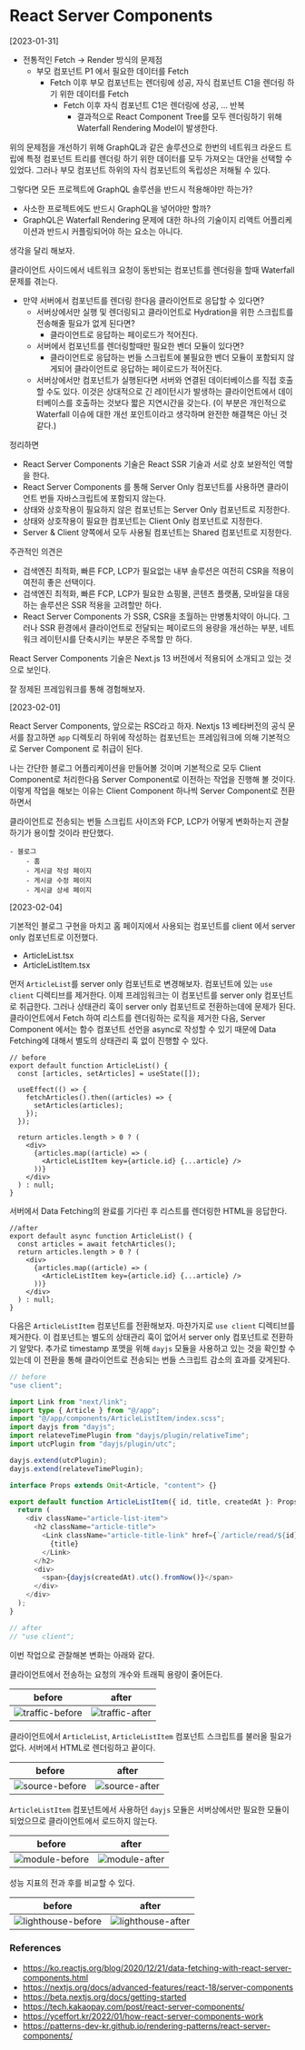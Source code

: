 # React Server Components

[2023-01-31]

- 전통적인 Fetch -> Render 방식의 문제점
  - 부모 컴포넌트 P1 에서 필요한 데이터를 Fetch
    - Fetch 이후 부모 컴포넌트는 렌더링에 성공, 자식 컴포넌트 C1을 렌더링 하기 위한 데이터를 Fetch
      - Fetch 이후 자식 컴포넌트 C1은 렌더링에 성공, ... 반복
        - 결과적으로 React Component Tree를 모두 렌더링하기 위해 Waterfall Rendering Model이 발생한다.

위의 문제점을 개선하기 위해 GraphQL과 같은 솔루션으로 한번의 네트워크 라운드 트립에 특정 컴포넌트 트리를 렌더링 하기 위한 데이터를 모두 가져오는 대안을 선택할 수 있었다. 그러나 부모 컴포넌트 하위의 자식 컴포넌트의 독립성은 저해될 수 있다.

그렇다면 모든 프로젝트에 GraphQL 솔루션을 반드시 적용해야만 하는가?

- 사소한 프로젝트에도 반드시 GraphQL을 넣어야만 할까?
- GraphQL은 Waterfall Rendering 문제에 대한 하나의 기술이지 리액트 어플리케이션과 반드시 커플링되어야 하는 요소는 아니다.

생각을 달리 해보자.

클라이언트 사이드에서 네트워크 요청이 동반되는 컴포넌트를 렌더링을 할때 Waterfall 문제를 겪는다.

- 만약 서버에서 컴포넌트를 렌더링 한다음 클라이언트로 응답할 수 있다면?
  - 서버상에서만 실행 및 렌더링되고 클라이언트로 Hydration을 위한 스크립트를 전송해줄 필요가 없게 된다면?
    - 클라이언트로 응답하는 페이로드가 적어진다.
  - 서버에서 컴포넌트를 렌더링할때만 필요한 벤더 모듈이 있다면?
    - 클라이언트로 응답하는 번들 스크립트에 불필요한 벤더 모듈이 포함되지 않게되어 클라이언트로 응답하는 페이로드가 적어진다.
  - 서버상에서만 컴포넌트가 실행된다면 서버와 연결된 데이터베이스를 직접 호출 할 수도 있다. 이것은 상대적으로 긴 레이턴시가 발생하는 클라이언트에서 데이터베이스를 호출하는 것보다 짧은 지연시간을 갖는다. (이 부분은 개인적으로 Waterfall 이슈에 대한 개선 포인트이라고 생각하며 완전한 해결책은 아닌 것 같다.)

정리하면

- React Server Components 기술은 React SSR 기술과 서로 상호 보완적인 역할을 한다.
- React Server Components 를 통해 Server Only 컴포넌트를 사용하면 클라이언트 번들 자바스크립트에 포함되지 않는다.
- 상태와 상호작용이 필요하지 않은 컴포넌트는 Server Only 컴포넌트로 지정한다.
- 상태와 상호작용이 필요한 컴포넌트는 Client Only 컴포넌트로 지정한다.
- Server & Client 양쪽에서 모두 사용될 컴포넌트는 Shared 컴포넌트로 지정한다.

주관적인 의견은

- 검색엔진 최적화, 빠른 FCP, LCP가 필요없는 내부 솔루션은 여전히 CSR을 적용이 여전히 좋은 선택이다.
- 검색엔진 최적화, 빠른 FCP, LCP가 필요한 쇼핑몰, 콘텐츠 플랫폼, 모바일을 대응하는 솔루션은 SSR 적용을 고려할만 하다.
- React Server Components 가 SSR, CSR을 초월하는 만병통치약이 아니다. 그러나 SSR 환경에서 클라이언트로 전달되는 페이로드의 용량을 개선하는 부분, 네트워크 레이턴시를 단축시키는 부분은 주목할 만 하다.

React Server Components 기술은 Next.js 13 버전에서 적용되어 소개되고 있는 것으로 보인다.

잘 정제된 프레임워크를 통해 경험해보자.

[2023-02-01]

React Server Components, 앞으로는 RSC라고 하자. Nextjs 13 베타버전의 공식 문서를 참고하면 `app` 디렉토리 하위에 작성하는 컴포넌트는 프레임워크에 의해 기본적으로 Server Component 로 취급이 된다.

나는 간단한 블로그 어플리케이션을 만들어볼 것이며 기본적으로 모두 Client Component로 처리한다음 Server Component로 이전하는 작업을 진행해 볼 것이다. 이렇게 작업을 해보는 이유는 Client Component 하나씩 Server Component로 전환하면서

클라이언트로 전송되는 번들 스크립트 사이즈와 FCP, LCP가 어떻게 변화하는지 관찰하기가 용이할 것이라 판단했다.

```
- 블로그
    - 홈
    - 게시글 작성 페이지
    - 게시글 수정 페이지
    - 게시글 상세 페이지
```

[2023-02-04]

기본적인 블로그 구현을 마치고 홈 페이지에서 사용되는 컴포넌트를 client 에서 server only 컴포넌트로 이전했다.

- ArticleList.tsx
- ArticleListItem.tsx

먼저 `ArticleList`를 server only 컴포넌트로 변경해보자. 컴포넌트에 있는 `use client` 디렉티브를 제거한다. 이제 프레임워크는 이 컴포넌트를 server only 컴포넌트로 취급한다. 그러나 상태관리 훅이 server only 컴포넌트로 전환하는데에 문제가 된다. 클라이언트에서 Fetch 하여 리스트를 렌더링하는 로직을 제거한 다음, Server Component 에서는 함수 컴포넌트 선언을 async로 작성할 수 있기 때문에 Data Fetching에 대해서 별도의 상태관리 훅 없이 진행할 수 있다.

```tsx
// before
export default function ArticleList() {
  const [articles, setArticles] = useState([]);

  useEffect(() => {
    fetchArticles().then((articles) => {
      setArticles(articles);
    });
  });

  return articles.length > 0 ? (
    <div>
      {articles.map((article) => (
        <ArticleListItem key={article.id} {...article} />
      ))}
    </div>
  ) : null;
}
```

서버에서 Data Fetching의 완료를 기다린 후 리스트를 렌더링한 HTML을 응답한다.

```tsx
//after
export default async function ArticleList() {
  const articles = await fetchArticles();
  return articles.length > 0 ? (
    <div>
      {articles.map((article) => (
        <ArticleListItem key={article.id} {...article} />
      ))}
    </div>
  ) : null;
}
```

다음은 `ArticleListItem` 컴포넌트를 전환해보자. 마찬가지로 `use client` 디렉티브를 제거한다. 이 컴포넌트는 별도의 상태관리 훅이 없어서 server only 컴포넌트로 전환하기 알맞다. 추가로 timestamp 포맷을 위해 `dayjs` 모듈을 사용하고 있는 것을 확인할 수 있는데 이 전환을 통해 클라이언트로 전송되는 번들 스크립트 감소의 효과를 갖게된다.

```ts
// before
"use client";

import Link from "next/link";
import type { Article } from "@/app";
import "@/app/components/ArticleListItem/index.scss";
import dayjs from "dayjs";
import relateveTimePlugin from "dayjs/plugin/relativeTime";
import utcPlugin from "dayjs/plugin/utc";

dayjs.extend(utcPlugin);
dayjs.extend(relateveTimePlugin);

interface Props extends Omit<Article, "content"> {}

export default function ArticleListItem({ id, title, createdAt }: Props) {
  return (
    <div className="article-list-item">
      <h2 className="article-title">
        <Link className="article-title-link" href={`/article/read/${id}`}>
          {title}
        </Link>
      </h2>
      <div>
        <span>{dayjs(createdAt).utc().fromNow()}</span>
      </div>
    </div>
  );
}
```

```ts
// after
// "use client";
```

이번 작업으로 관찰해본 변화는 아래와 같다.

클라이언트에서 전송하는 요청의 개수와 트래픽 용량이 줄어든다.

| before                                                                  | after                                                                 |
| ----------------------------------------------------------------------- | --------------------------------------------------------------------- |
| ![traffic-before](./screenshots/client-to-server-01-before-traffic.png) | ![traffic-after](./screenshots/client-to-server-01-after-traffic.png) |

클라이언트에서 `ArticleList`, `ArticleListItem` 컴포넌트 스크립트를 불러올 필요가 없다. 서버에서 HTML로 렌더링하고 끝이다.

| before                                                                | after                                                               |
| --------------------------------------------------------------------- | ------------------------------------------------------------------- |
| ![source-before](./screenshots/client-to-server-01-before-source.png) | ![source-after](./screenshots/client-to-server-01-after-source.png) |

`ArticleListItem` 컴포넌트에서 사용하던 `dayjs` 모듈은 서버상에서만 필요한 모듈이 되었으므로 클라이언트에서 로드하지 않는다.

| before                                                                | after                                                               |
| --------------------------------------------------------------------- | ------------------------------------------------------------------- |
| ![module-before](./screenshots/client-to-server-01-before-module.png) | ![module-after](./screenshots/client-to-server-01-after-module.png) |

성능 지표의 전과 후를 비교할 수 있다.

| before                                                                        | after                                                                       |
| ----------------------------------------------------------------------------- | --------------------------------------------------------------------------- |
| ![lighthouse-before](./screenshots/client-to-server-01-before-lighthouse.png) | ![lighthouse-after](./screenshots/client-to-server-01-after-lighthouse.png) |

### References

- https://ko.reactjs.org/blog/2020/12/21/data-fetching-with-react-server-components.html
- https://nextjs.org/docs/advanced-features/react-18/server-components
- https://beta.nextjs.org/docs/getting-started
- https://tech.kakaopay.com/post/react-server-components/
- https://yceffort.kr/2022/01/how-react-server-components-work
- https://patterns-dev-kr.github.io/rendering-patterns/react-server-components/
